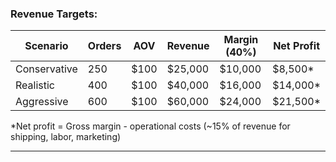 ### **Revenue Targets:**

| Scenario | Orders | AOV | Revenue | Margin (40%) | Net Profit |
|----------|--------|-----|---------|--------------|------------|
| Conservative | 250 | $100 | $25,000 | $10,000 | $8,500* |
| Realistic | 400 | $100 | $40,000 | $16,000 | $14,000* |
| Aggressive | 600 | $100 | $60,000 | $24,000 | $21,500* |

*Net profit = Gross margin - operational costs (~15% of revenue for shipping, labor, marketing)

---
